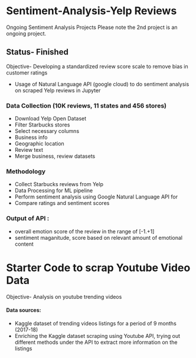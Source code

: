 # Sentiment-Analysis-Yelp Reviews
Ongoing Sentiment Analysis  Projects
Please note the 2nd project is an ongoing project.

## Status- Finished
Objective- Developing a standardized review score scale to remove bias in customer ratings
- Usage of Natural Language API (google cloud) to do sentiment analysis on scraped Yelp reviews in Jupyter

### Data Collection (10K reviews, 11 states and 456 stores)
- Download Yelp Open Dataset
- Filter Starbucks stores
- Select necessary columns
- Business info
- Geographic location
- Review text
- Merge business, review datasets
### Methodology
- Collect Starbucks reviews from Yelp
- Data Processing for ML pipeline
- Perform sentiment analysis using Google Natural Language API for 
- Compare ratings and sentiment scores

### Output of API :
- overall emotion score of the review in the range of [-1.+1]
- sentiment maganitude, score based on relevant amount of emotional content 



# Starter Code to scrap Youtube Video Data
Objective- Analysis on youtube trending videos
#### Data sources:
- Kaggle dataset of trending videos listings for a period of 9 months (2017-18)
- Enriching the Kaggle dataset scraping using Youtube API, trying out different methods under the API to extract more information on the listings 


